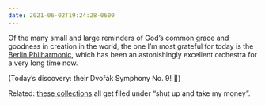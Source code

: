 ```yaml
---
date: 2021-06-02T19:24:28-0600
---
```


Of the many small and large reminders of God’s common grace and goodness in creation in the world, the one I’m most grateful for today is the [Berlin Philharmonic][berlin], which has been an astonishingly excellent orchestra for a very long time now.

[berlin]: https://www.berliner-philharmoniker-recordings.com

(Today’s discovery: their Dvořák Symphony No. 9! 🤩)

Related: [these collections][recordings] all get filed under “shut up and take my money”.

[recordings]: https://www.berliner-philharmoniker-recordings.com/about-us/
